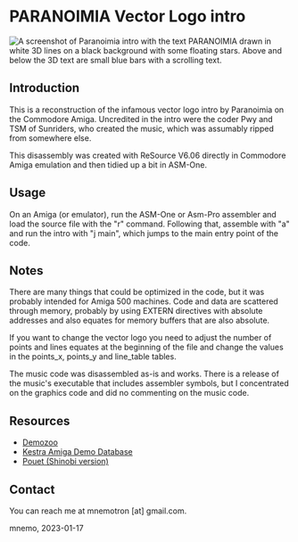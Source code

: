 # PARANOIMIA Vector Logo intro

![A screenshot of Paranoimia intro with the text PARANOIMIA drawn in
white 3D lines on a black background with some floating stars. Above
and below the 3D text are small blue bars with a scrolling
text.](intro-screenshot.png "PARANOIMIA Vector Logo")

## Introduction

This is a reconstruction of the infamous vector logo intro by
Paranoimia on the Commodore Amiga. Uncredited in the intro were
the coder Pwy and TSM of Sunriders, who created the music, which
was assumably ripped from somewhere else.

This disassembly was created with ReSource V6.06 directly in
Commodore Amiga emulation and then tidied up a bit in ASM-One.

## Usage

On an Amiga (or emulator), run the ASM-One or Asm-Pro assembler
and load the source file with the "r" command. Following that,
assemble with "a" and run the intro with "j main", which jumps
to the main entry point of the code.

## Notes

There are many things that could be optimized in the code, but
it was probably intended for Amiga 500 machines. Code and data
are scattered through memory, probably by using EXTERN directives
with absolute addresses and also equates for memory buffers that
are also absolute.

If you want to change the vector logo you need to adjust the
number of points and lines equates at the beginning of the file
and change the values in the points_x, points_y and line_table
tables.

The music code was disassembled as-is and works. There is a
release of the music's executable that includes assembler
symbols, but I concentrated on the graphics code and did no
commenting on the music code.

## Resources

- [Demozoo](https://demozoo.org/productions/142591/)
- [Kestra Amiga Demo Database](http://janeway.exotica.org.uk/release.php?id=17790)
- [Pouet (Shinobi version)](https://www.pouet.net/prod.php?which=4023)

## Contact

You can reach me at mnemotron \[at\] gmail.com.

mnemo, 2023-01-17